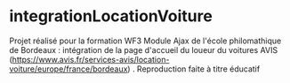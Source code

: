 # integrationLocationVoiture

Projet réalisé pour la formation WF3 Module Ajax de l'école philomathique de Bordeaux : intégration de la page d'accueil du loueur du voitures AVIS (https://www.avis.fr/services-avis/location-voiture/europe/france/bordeaux) .
Reproduction faite à titre éducatif
